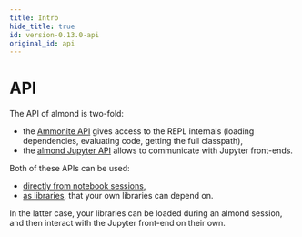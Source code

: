 ```yaml
---
title: Intro
hide_title: true
id: version-0.13.0-api
original_id: api
---
```


# API

The API of almond is two-fold:
- the [Ammonite API](api-ammonite.md) gives access to the REPL internals
(loading dependencies, evaluating code, getting the full classpath),
- the [almond Jupyter API](api-jupyter.md) allows to communicate with
Jupyter front-ends.

Both of these APIs can be used:
- [directly from notebook sessions](api-access-instances.md#from-the-repl),
- [as libraries](api-access-instances.md#from-a-library), that your own libraries can depend on.

In the latter case, your libraries can be loaded during an almond session,
and then interact with the Jupyter front-end on their own.
